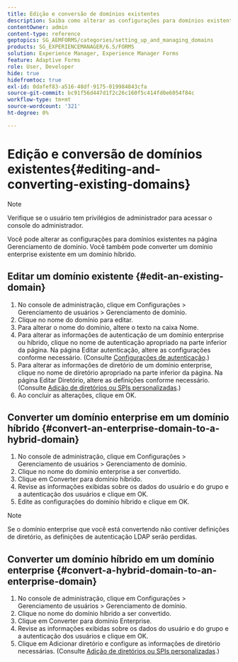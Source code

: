 ```yaml
---
title: Edição e conversão de domínios existentes
description: Saiba como alterar as configurações para domínios existentes na página Gerenciamento de domínio. Converta um domínio enterprise existente em um domínio híbrido ou vice-versa.
contentOwner: admin
content-type: reference
geptopics: SG_AEMFORMS/categories/setting_up_and_managing_domains
products: SG_EXPERIENCEMANAGER/6.5/FORMS
solution: Experience Manager, Experience Manager Forms
feature: Adaptive Forms
role: User, Developer
hide: true
hidefromtoc: true
exl-id: 0dafef83-a516-48df-9175-019984843cfa
source-git-commit: bc91f56d447d1f2c26c160f5c414fd0e6054f84c
workflow-type: tm+mt
source-wordcount: '321'
ht-degree: 0%

---
```


# Edição e conversão de domínios existentes{#editing-and-converting-existing-domains}

>[!NOTE]
> 
> Verifique se o usuário tem privilégios de administrador para acessar o console do administrador.

Você pode alterar as configurações para domínios existentes na página Gerenciamento de domínio. Você também pode converter um domínio enterprise existente em um domínio híbrido.

## Editar um domínio existente {#edit-an-existing-domain}

1. No console de administração, clique em Configurações > Gerenciamento de usuários > Gerenciamento de domínio.
1. Clique no nome do domínio para editar.
1. Para alterar o nome do domínio, altere o texto na caixa Nome.
1. Para alterar as informações de autenticação de um domínio enterprise ou híbrido, clique no nome de autenticação apropriado na parte inferior da página. Na página Editar autenticação, altere as configurações conforme necessário. (Consulte [Configurações de autenticação](/help/forms/using/admin-help/configuring-authentication-providers.md#authentication-settings).)
1. Para alterar as informações de diretório de um domínio enterprise, clique no nome de diretório apropriado na parte inferior da página. Na página Editar Diretório, altere as definições conforme necessário. (Consulte [Adição de diretórios ou SPIs personalizadas](/help/forms/using/admin-help/configuring-directories.md#adding-directories-or-custom-spis).)
1. Ao concluir as alterações, clique em OK.

## Converter um domínio enterprise em um domínio híbrido {#convert-an-enterprise-domain-to-a-hybrid-domain}

1. No console de administração, clique em Configurações > Gerenciamento de usuários > Gerenciamento de domínio.
1. Clique no nome do domínio enterprise a ser convertido.
1. Clique em Converter para domínio híbrido.
1. Revise as informações exibidas sobre os dados do usuário e do grupo e a autenticação dos usuários e clique em OK.
1. Edite as configurações do domínio híbrido e clique em OK.

>[!NOTE]
>
>Se o domínio enterprise que você está convertendo não contiver definições de diretório, as definições de autenticação LDAP serão perdidas.

## Converter um domínio híbrido em um domínio enterprise {#convert-a-hybrid-domain-to-an-enterprise-domain}

1. No console de administração, clique em Configurações > Gerenciamento de usuários > Gerenciamento de domínio.
1. Clique no nome do domínio híbrido a ser convertido.
1. Clique em Converter para domínio Enterprise.
1. Revise as informações exibidas sobre os dados do usuário e do grupo e a autenticação dos usuários e clique em OK.
1. Clique em Adicionar diretório e configure as informações de diretório necessárias. (Consulte [Adição de diretórios ou SPIs personalizadas](/help/forms/using/admin-help/configuring-directories.md#adding-directories-or-custom-spis).)
